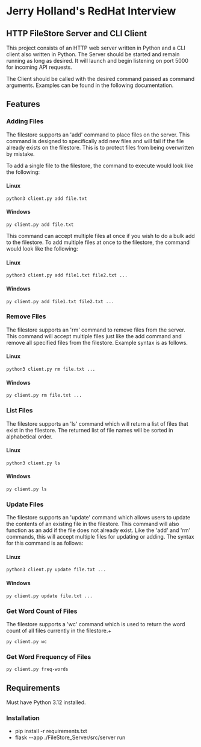 # Jerry Holland's RedHat Interview

## HTTP FileStore Server and CLI Client

This project consists of an HTTP web server written in Python and a CLI client also written in Python. The Server should be started and remain running as long as desired. It will launch and begin listening on port 5000 for incoming API requests.

The Client should be called with the desired command passed as command arguments. Examples can be found in the following documentation.

## Features

### Adding Files

The filestore supports an 'add' command to place files on the server. This command is designed to specifically add new files and will fail if the file already exists on the filestore. This is to protect files from being overwritten by mistake.

To add a single file to the filestore, the command to execute would look like the following:

#### Linux

```{r, engine='python', count_lines}
python3 client.py add file.txt
```

#### Windows

```{r, engine='python', count_lines}
py client.py add file.txt
```

This command can accept multiple files at once if you wish to do a bulk add to the filestore. To add multiple files at once to the filestore, the command would look like the following:

#### Linux

```{r, engine='python', count_lines}
python3 client.py add file1.txt file2.txt ...
```

#### Windows

```{r, engine='python', count_lines}
py client.py add file1.txt file2.txt ...
```

### Remove Files

The filestore supports an 'rm' command to remove files from the server. This command will accept multiple files just like the add command and remove all specified files from the filestore. Example syntax is as follows.

#### Linux

```{r, engine='python', count_lines}
python3 client.py rm file.txt ...
```

#### Windows

```{r, engine='python', count_lines}
py client.py rm file.txt ...
```

### List Files

The filestore supports an 'ls' command which will return a list of files that exist in the filestore. The returned list of file names will be sorted in alphabetical order.

#### Linux

```{r, engine='python', count_lines}
python3 client.py ls
```

#### Windows

```{r, engine='python', count_lines}
py client.py ls
```

### Update Files

The filestore supports an 'update' command which allows users to update the contents of an existing file in the filestore. This command will also function as an add if the file does not already exist. Like the 'add' and 'rm' commands, this will accept multiple files for updating or adding. The syntax for this command is as follows:

#### Linux

```{r, engine='python', count_lines}
python3 client.py update file.txt ...
```

#### Windows

```{r, engine='python', count_lines}
py client.py update file.txt ...
```

### Get Word Count of Files
The filestore supports a 'wc' command which is used to return the word count of all files currently in the filestore.+
```{r, engine='python', count_lines}
py client.py wc
```

### Get Word Frequency of Files

```{r, engine='python', count_lines}
py client.py freq-words
```

## Requirements

Must have Python 3.12 installed.

### Installation

- pip install -r requirements.txt
- flask --app ./FileStore_Server/src/server run
